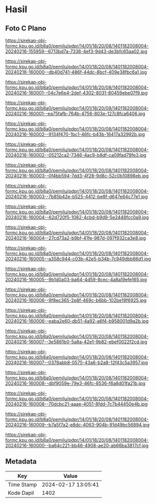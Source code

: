 # Hasil

## Foto C Plano

https://sirekap-obj-formc.kpu.go.id/b8a0/pemilu/pdpr/14/01/18/20/08/1401182008004-20240216-155959--6713bd7a-7336-4ef3-9d43-de3bfc65aa02.jpg

https://sirekap-obj-formc.kpu.go.id/b8a0/pemilu/pdpr/14/01/18/20/08/1401182008004-20240216-160000--db40d741-486f-44dc-8bcf-409e38fbc6a1.jpg

https://sirekap-obj-formc.kpu.go.id/b8a0/pemilu/pdpr/14/01/18/20/08/1401182008004-20240216-160001--04c7e6e4-2def-4302-8031-80459ebe07f9.jpg

https://sirekap-obj-formc.kpu.go.id/b8a0/pemilu/pdpr/14/01/18/20/08/1401182008004-20240216-160001--ea75fafb-764b-4756-803e-127c8fca6406.jpg

https://sirekap-obj-formc.kpu.go.id/b8a0/pemilu/pdpr/14/01/18/20/08/1401182008004-20240216-160002--9134f470-1bc1-46fc-b43b-16417a32992b.jpg

https://sirekap-obj-formc.kpu.go.id/b8a0/pemilu/pdpr/14/01/18/20/08/1401182008004-20240216-160002--05212ca2-7346-4ac9-b8df-ca09fad79fe3.jpg

https://sirekap-obj-formc.kpu.go.id/b8a0/pemilu/pdpr/14/01/18/20/08/1401182008004-20240216-160003--0f4bb594-7dd3-4f28-9d8c-52c0b10898eb.jpg

https://sirekap-obj-formc.kpu.go.id/b8a0/pemilu/pdpr/14/01/18/20/08/1401182008004-20240216-160003--7b85b42e-b525-4412-be8f-d647e64c77e1.jpg

https://sirekap-obj-formc.kpu.go.id/b8a0/pemilu/pdpr/14/01/18/20/08/1401182008004-20240216-160004--62d720f5-1082-4cbd-b9d9-5e2448fcc0a9.jpg

https://sirekap-obj-formc.kpu.go.id/b8a0/pemilu/pdpr/14/01/18/20/08/1401182008004-20240216-160004--27cd73a2-b9bf-41fe-987d-097f932ca3e8.jpg

https://sirekap-obj-formc.kpu.go.id/b8a0/pemilu/pdpr/14/01/18/20/08/1401182008004-20240216-160005--a358c944-c03b-42e5-b34b-7c949dbb66d1.jpg

https://sirekap-obj-formc.kpu.go.id/b8a0/pemilu/pdpr/14/01/18/20/08/1401182008004-20240216-160005--9b1d0a03-ba64-4d59-8cec-4a8a19efe165.jpg

https://sirekap-obj-formc.kpu.go.id/b8a0/pemilu/pdpr/14/01/18/20/08/1401182008004-20240216-160006--9f8ec365-2e8f-469c-b6bb-102be19f6925.jpg

https://sirekap-obj-formc.kpu.go.id/b8a0/pemilu/pdpr/14/01/18/20/08/1401182008004-20240216-160006--eaba2e60-db51-4a92-a6f4-b958001d9a2b.jpg

https://sirekap-obj-formc.kpu.go.id/b8a0/pemilu/pdpr/14/01/18/20/08/1401182008004-20240216-160007--3e5861b0-5a8a-42e1-9b82-ebef0022f2cd.jpg

https://sirekap-obj-formc.kpu.go.id/b8a0/pemilu/pdpr/14/01/18/20/08/1401182008004-20240216-160007--0378abb8-0575-43a6-b2a8-12f43c5a3957.jpg

https://sirekap-obj-formc.kpu.go.id/b8a0/pemilu/pdpr/14/01/18/20/08/1401182008004-20240216-160008--dbf9059e-79e3-46fc-8536-f6a8d01fa21b.jpg

https://sirekap-obj-formc.kpu.go.id/b8a0/pemilu/pdpr/14/01/18/20/08/1401182008004-20240216-160008--70dcbc21-aaae-4051-8fdd-7c7b44450e4b.jpg

https://sirekap-obj-formc.kpu.go.id/b8a0/pemilu/pdpr/14/01/18/20/08/1401182008004-20240216-160009--b7a5f7a2-e8dc-4063-904b-91d49bc56894.jpg

https://sirekap-obj-formc.kpu.go.id/b8a0/pemilu/pdpr/14/01/18/20/08/1401182008004-20240216-160000--ba64c221-bb46-4908-ae20-ab66ba3817cf.jpg


## Metadata

| Key        | Value               |
| ---------- | ------------------- |
| Time Stamp | 2024-02-17 13:05:41 |
| Kode Dapil | 1402                |



